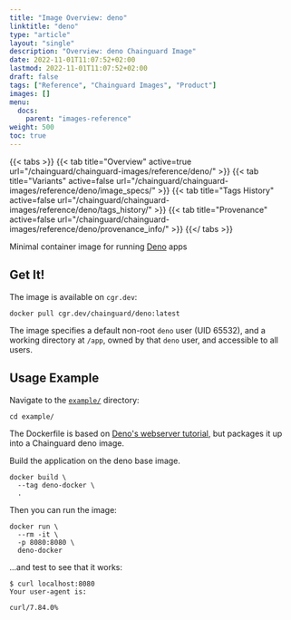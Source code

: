 ```yaml
---
title: "Image Overview: deno"
linktitle: "deno"
type: "article"
layout: "single"
description: "Overview: deno Chainguard Image"
date: 2022-11-01T11:07:52+02:00
lastmod: 2022-11-01T11:07:52+02:00
draft: false
tags: ["Reference", "Chainguard Images", "Product"]
images: []
menu:
  docs:
    parent: "images-reference"
weight: 500
toc: true
---
```


{{< tabs >}}
{{< tab title="Overview" active=true url="/chainguard/chainguard-images/reference/deno/" >}}
{{< tab title="Variants" active=false url="/chainguard/chainguard-images/reference/deno/image_specs/" >}}
{{< tab title="Tags History" active=false url="/chainguard/chainguard-images/reference/deno/tags_history/" >}}
{{< tab title="Provenance" active=false url="/chainguard/chainguard-images/reference/deno/provenance_info/" >}}
{{</ tabs >}}



<!--overview:start-->
Minimal container image for running [Deno](https://deno.com/) apps
<!--overview:end-->

<!--getting:start-->
## Get It!
The image is available on `cgr.dev`:

```
docker pull cgr.dev/chainguard/deno:latest
```
<!--getting:end-->

<!--body:start-->

The image specifies a default non-root `deno` user (UID 65532), and a working directory at `/app`, owned by that `deno` user, and accessible to all users.

## Usage Example

Navigate to the [`example/`](https://github.com/chainguard-images/images/tree/main/images/deno/example) directory:

```
cd example/
```

The Dockerfile is based on [Deno's webserver tutorial](https://deno.land/manual@v1.28.3/examples/http_server), but packages it up into a Chainguard deno image.

Build the application on the deno base image.

```
docker build \
  --tag deno-docker \
  .
```

Then you can run the image:

```
docker run \
  --rm -it \
  -p 8080:8080 \
  deno-docker
```

...and test to see that it works:

```
$ curl localhost:8080
Your user-agent is:

curl/7.84.0%
```
<!--body:end-->

